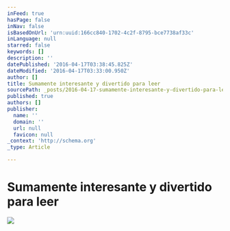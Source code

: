 ```yaml
---
inFeed: true
hasPage: false
inNav: false
isBasedOnUrl: 'urn:uuid:166cc840-1702-4c2f-8795-bce7738af33c'
inLanguage: null
starred: false
keywords: []
description: ''
datePublished: '2016-04-17T03:38:45.825Z'
dateModified: '2016-04-17T03:33:00.950Z'
author: []
title: Sumamente interesante y divertido para leer
sourcePath: _posts/2016-04-17-sumamente-interesante-y-divertido-para-leer.md
published: true
authors: []
publisher:
  name: ''
  domain: ''
  url: null
  favicon: null
_context: 'http://schema.org'
_type: Article

---
```

# Sumamente interesante y divertido para leer
![](https://the-grid-user-content.s3-us-west-2.amazonaws.com/aecdf37d-b61d-4bb8-bbdb-713446a61b16.png)